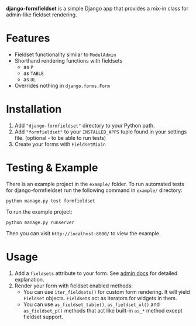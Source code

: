 **django-formfieldset** is a simple Django app that provides a mix-in class
for admin-like fieldset rendering.


Features
========

 * Fieldset functionality similar to `ModelAdmin`
 * Shorthand rendering functions with fieldsets
   * as `P`
   * as `TABLE`
   * as `UL`
 * Overrides nothing in `django.forms.Form`


Installation
============

 1. Add `"django-formfieldset"` directory to your Python path.
 2. Add `"formfieldset"` to your `INSTALLED_APPS` tuple
    found in your settings file. (optional - to be able to run tests)
 3. Create your forms with `FieldsetMixin`


Testing & Example
=================
There is an example project in the `example/` folder. To run automated tests
for django-formfieldset run the following command in `example/` directory:

    python manage.py test formfieldset

To run the example project:

    python manage.py runserver

Then you can visit `http://localhost:8000/` to view the example.

Usage
=====

 1. Add a `fieldsets` attribute to your form. See [admin docs][ref1] for
    detailed explanation.
 2. Render your form with fieldset enabled methods:
    * You can use `iter_fieldsets()` for custom form rendering. It will yield
      `Fieldset` objects. `Fieldset`s act as iterators for widgets in them.
    * You can use `as_fieldset_table()`, `as_fieldset_ul()` and
      `as_fieldset_p()` methods that act like built-in `as_*` method except
      fieldset support.


  [ref1]: http://docs.djangoproject.com/en/dev/ref/contrib/admin/#fieldsets
